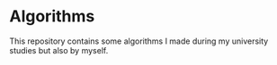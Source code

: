 # Algorithms
This repository contains some algorithms I made during my university studies but also by myself.
